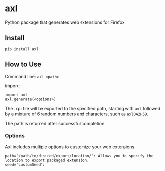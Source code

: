 # axl
Python package that generates web extensions for Firefox

## Install
`pip install axl`

## How to Use
Command line: `axl <path>`

Import:
```
import axl
axl.generate(<options>)
```

The .xpi file will be exported to the specified path, starting with `axl` followed by a mixture of 6 random numbers and characters, such as `axlOA2H5D`.

The path is returned after successful completion.

### Options

Axl includes multiple options to customize your web extensions.
```
path='/path/to/desired/export/location/': Allows you to specify the location to export packaged extension.
seed='customSeed':
